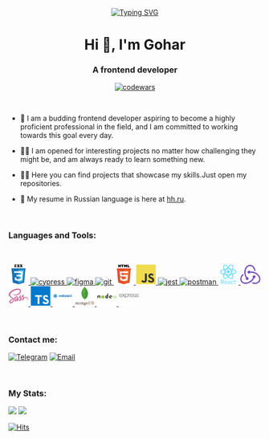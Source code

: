 <p align="center">
<a href="https://git.io/typing-svg"><img src="https://readme-typing-svg.herokuapp.com?font=Fira+Code&weight=700&size=30&pause=1000&color=6A88F7&center=true&vCenter=true&width=500&lines=Welcome+to+my+space+%3A)" alt="Typing SVG" /></a>
</p>
<h1 align="center">Hi 👋, I'm Gohar</h1>
<h3 align="center">A frontend developer</h3>

<p align="center">
  <a href="https://www.codewars.com/users/Annebula77">
    <img src="https://www.codewars.com/users/Annebula77/badges/large" alt="codewars">
  </a>
</p>
<br>


- 🌱 I am a budding frontend developer aspiring to become a highly proficient professional in the field, and I am committed to working towards this goal every day.
  
- 🐱‍🏍 I am opened for interesting projects no matter how challenging they might be, and am always ready to learn something new.

- 👨‍💻 Here you can find projects that showcase my skills.Just open my repositories.

- 📄 My resume in Russian language is  here at [hh.ru](https://hh.ru/applicant/resumes/view?resume=aba4591fff0c285c2f0039ed1f626b53434652).
  

<br>

<p align="left">
</p>

<h3 align="left">Languages and Tools:</h3>
<br>
<p align="left"> <a href="https://www.w3schools.com/css/" target="_blank" rel="noreferrer"> <img src="https://raw.githubusercontent.com/devicons/devicon/master/icons/css3/css3-original-wordmark.svg" alt="css3" width="40" height="40"/> </a> <a href="https://www.cypress.io" target="_blank" rel="noreferrer"> <img src="https://raw.githubusercontent.com/simple-icons/simple-icons/6e46ec1fc23b60c8fd0d2f2ff46db82e16dbd75f/icons/cypress.svg" alt="cypress" width="40" height="40"/> </a> <a href="https://www.figma.com/" target="_blank" rel="noreferrer"> <img src="https://www.vectorlogo.zone/logos/figma/figma-icon.svg" alt="figma" width="40" height="40"/> </a> <a href="https://git-scm.com/" target="_blank" rel="noreferrer"> <img src="https://www.vectorlogo.zone/logos/git-scm/git-scm-icon.svg" alt="git" width="40" height="40"/> </a> <a href="https://www.w3.org/html/" target="_blank" rel="noreferrer"> <img src="https://raw.githubusercontent.com/devicons/devicon/master/icons/html5/html5-original-wordmark.svg" alt="html5" width="40" height="40"/> </a> <a href="https://developer.mozilla.org/en-US/docs/Web/JavaScript" target="_blank" rel="noreferrer"> <img src="https://raw.githubusercontent.com/devicons/devicon/master/icons/javascript/javascript-original.svg" alt="javascript" width="40" height="40"/> </a> <a href="https://jestjs.io" target="_blank" rel="noreferrer"> <img src="https://www.vectorlogo.zone/logos/jestjsio/jestjsio-icon.svg" alt="jest" width="40" height="40"/> </a> <a href="https://postman.com" target="_blank" rel="noreferrer"> <img src="https://www.vectorlogo.zone/logos/getpostman/getpostman-icon.svg" alt="postman" width="40" height="40"/> </a> <a href="https://reactjs.org/" target="_blank" rel="noreferrer"> <img src="https://raw.githubusercontent.com/devicons/devicon/master/icons/react/react-original-wordmark.svg" alt="react" width="40" height="40"/> </a> <a href="https://redux.js.org" target="_blank" rel="noreferrer"> <img src="https://raw.githubusercontent.com/devicons/devicon/master/icons/redux/redux-original.svg" alt="redux" width="40" height="40"/> </a> <a href="https://sass-lang.com" target="_blank" rel="noreferrer"> <img src="https://raw.githubusercontent.com/devicons/devicon/master/icons/sass/sass-original.svg" alt="sass" width="40" height="40"/> </a> <a href="https://www.typescriptlang.org/" target="_blank" rel="noreferrer"> <img src="https://raw.githubusercontent.com/devicons/devicon/master/icons/typescript/typescript-original.svg" alt="typescript" width="40" height="40"/> </a> <a href="https://webpack.js.org" target="_blank" rel="noreferrer"> <img src="https://raw.githubusercontent.com/devicons/devicon/d00d0969292a6569d45b06d3f350f463a0107b0d/icons/webpack/webpack-original-wordmark.svg" alt="webpack" width="40" height="40"/> </a> <a href="https://www.mongodb.com/" target="_blank" rel="noreferrer"> <img src="https://raw.githubusercontent.com/devicons/devicon/master/icons/mongodb/mongodb-original-wordmark.svg" alt="mongodb" width="40" height="40"/> </a>
<a href="https://nodejs.org" target="_blank" rel="noreferrer"> <img src="https://raw.githubusercontent.com/devicons/devicon/master/icons/nodejs/nodejs-original-wordmark.svg" alt="nodejs" width="40" height="40"/> </a>
<a href="https://expressjs.com" target="_blank" rel="noreferrer"> <img src="https://raw.githubusercontent.com/devicons/devicon/master/icons/express/express-original-wordmark.svg" alt="express" width="40" height="40"/> </a> </p>
<br>
<h3 align="left">Contact me:</h3>

[![Telegram](https://img.shields.io/badge/-Telegram-26A5E4?style=flat-square&logo=Telegram&logoColor=white)](https://t.me/Annebula77) [![Email](https://img.shields.io/badge/-goharvard77%40gmail.com-red?style=flat-square&logo=Gmail&logoColor=white)](mailto:goharvard77@gmail.com)

<br>

<h3 align="left">My Stats:</h3>


![](https://github-profile-summary-cards.vercel.app/api/cards/most-commit-language?username=annebula77&theme=2077) ![](https://github-profile-summary-cards.vercel.app/api/cards/repos-per-language?username=annebula77&theme=2077)

[![Hits](https://hits.seeyoufarm.com/api/count/incr/badge.svg?url=https%3A%2F%2Fgithub.com%2FAnnebula77%2Fhit-counter&count_bg=%233D85C8&title_bg=%23213E57&icon=&icon_color=%23C27927&title=profile+views&edge_flat=false)](https://hits.seeyoufarm.com)


